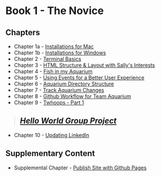# Book 1 - The Novice

## Chapters

* Chapter 1a - [Installations for Mac](./chapters/GETTING_STARTED_MAC.md)
* Chapter 1b - [Installations for Windows](./chapters/GETTING_STARTED_WINDOWS.md)
* Chapter 2 - [Terminal Basics](./chapters/CLI_BASICS.md)
* Chapter 3 - [HTML Structure &amp; Layout with Sally's Interests](./chapters/HTML_COMPONENTS.md)
* Chapter 4 - [Fish in my Aquarium](./chapters/HTML_AQUARIUM.md)
* Chapter 5 - [Using Events for a Better User Experience](./chapters/BASIC_EVENTS.md)
* Chapter 6 - [Aquarium Directory Structure](./chapters/AQUARIUM_DIRECTORIES.md)
* Chapter 7 - [Track Aquarium Changes](./chapters/GIT_BASICS.md)
* Chapter 8 - [Github Workflow for Team Aquarium](./chapters/GIT_WORKFLOW.md)
* Chapter 9 - [Twhoops - Part 1](./chapters/TWOOPS_STRUCTURE_LAYOUT.md)

> ## [**_Hello World Group Project_**](./chapters/HELLO_WORLD.md)

* Chapter 10 - [Updating LinkedIn](./chapters/LINKEDIN_CELEBRITY_TRIBUTE.md)


## Supplementary Content

* Supplemental Chapter - [Publish Site with Github Pages](./chapters/GITHUB_PAGES.md)

